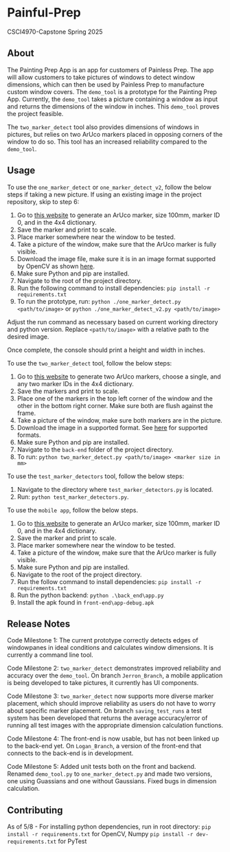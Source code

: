 # Painful-Prep
CSCI4970-Capstone Spring 2025

## About

The Painting Prep App is an app for customers of Painless Prep. The app will allow customers to take pictures of windows to detect window dimensions, which can then be used by Painless Prep to manufacture custom window covers. The `demo_tool` is a prototype for the Painting Prep App. Currently, the `demo_tool` takes a picture containing a window as input and returns the dimensions of the window in inches. This `demo_tool` proves the project feasible.

The `two_marker_detect` tool also provides dimensions of windows in pictures, but relies on two ArUco markers placed in opposing corners of the window to do so. This tool has an increased reliability compared to the `demo_tool`.

## Usage

To use the `one_marker_detect` or `one_marker_detect_v2`, follow the below steps if taking a new picture. If using an existing image in the project repository, skip to step 6:

1. Go to [this website](https://chev.me/arucogen/) to generate an ArUco marker, size 100mm, marker ID 0, and in the 4x4 dictionary.
2. Save the marker and print to scale.
3. Place marker somewhere near the window to be tested.
4. Take a picture of the window, make sure that the ArUco marker is fully visible.
5. Download the image file, make sure it is in an image format supported by OpenCV as shown [here](https://docs.opencv.org/4.x/d4/da8/group__imgcodecs.html#gacbaa02cffc4ec2422dfa2e24412a99e2).
6. Make sure Python and pip are installed.
7. Navigate to the root of the project directory.
8. Run the following command to install dependencies: `pip install -r requirements.txt`
9. To run the prototype, run: `python ./one_marker_detect.py <path/to/image>` or `python ./one_marker_detect_v2.py <path/to/image>`

Adjust the run command as necessary based on current working directory and python version. Replace `<path/to/image>` with a relative path to the desired image.

Once complete, the console should print a height and width in inches.

To use the `two_marker_detect` tool, follow the below steps:

1. Go to [this website](https://chev.me/arucogen/) to generate two ArUco markers, choose a single, and any two marker IDs in the 4x4 dictionary.
2. Save the markers and print to scale.
3. Place one of the markers in the top left corner of the window and the other in the bottom right corner. Make sure both are flush against the frame.
4. Take a picture of the window, make sure both markers are in the picture.
5. Download the image in a supported format. See [here](https://docs.opencv.org/4.x/d4/da8/group__imgcodecs.html#gacbaa02cffc4ec2422dfa2e24412a99e) for supported formats.
6. Make sure Python and pip are installed.
7. Navigate to the `back-end` folder of the project directory.
8. To run: `python two_marker_detect.py <path/to/image> <marker size in mm>`

To use the `test_marker_detectors` tool, follow the below steps:

1. Navigate to the directory where `test_marker_detectors.py` is located.
2. Run: `python test_marker_detectors.py`.

To use the `mobile app`, follow the below steps.

1. Go to [this website](https://chev.me/arucogen/) to generate an ArUco marker, size 100mm, marker ID 0, and in the 4x4 dictionary.
2. Save the marker and print to scale.
3. Place marker somewhere near the window to be tested.
4. Take a picture of the window, make sure that the ArUco marker is fully visible.
5. Make sure Python and pip are installed.
6. Navigate to the root of the project directory.
7. Run the follow command to install dependencies: `pip install -r requirements.txt`
8. Run the python backend: `python .\back_end\app.py`
9. Install the apk found in `front-end\app-debug.apk`

## Release Notes

Code Milestone 1: The current prototype correctly detects edges of windowpanes in ideal conditions and calculates window dimensions. It is currently a command line tool.

Code Milestone 2: `two_marker_detect` demonstrates improved reliability and accuracy over the `demo_tool`. On branch `Jerron_Branch`, a mobile application is being developed to take pictures, it currently has UI components.

Code Milestone 3: `two_marker_detect` now supports more diverse marker placement, which should improve reliability as users do not have to worry about specific marker placement. On branch `saving_test_runs` a test system has been developed that returns the average accuracy/error of running all test images with the appropriate dimension calculation functions.

Code Milestone 4: The front-end is now usable, but has not been linked up to the back-end yet. On `Logan_Branch`, a version of the front-end that connects to the back-end is in development. 

Code Milestone 5: Added unit tests both on the front and backend. Renamed `demo_tool.py` to `one_marker_detect.py` and made two versions, one using Guassians and one without Gaussians. Fixed bugs in dimension calculation.

## Contributing

As of 5/8 - For installing python dependencies, run in root directory:
`pip install -r requirements.txt` for OpenCV, Numpy
`pip install -r dev-requirements.txt` for PyTest
